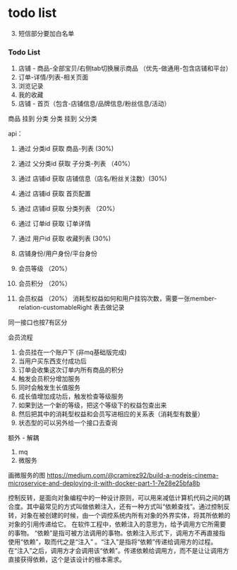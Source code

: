 # todo list

03. 短信部分要加白名单

### Todo List

01. 店铺 - 商品-全部宝贝/右侧tab切换展示商品 （优先-做通用-包含店铺和平台）
02. 订单-详情/列表-相关页面
03. 浏览记录
04. 我的收藏
05. 店铺 - 首页（包含-店铺信息/品牌信息/粉丝信息/活动）

商品 挂到 分类
分类 挂到 父分类

api：

1. 通过 分类id 获取 商品-列表 (30%)
02. 通过 父分类id 获取 子分类-列表 （40%）
3. 通过 店铺id 获取 店铺信息（店名/粉丝关注数）(30%)
04. 通过 店铺id 获取 首页配置
05. 通过 店铺id 获取 分类列表 （20%）
06. 通过 订单id 获取 订单详情
7. 通过 用户id 获取 收藏列表 (30%)

08. 店铺身份/用户身份/平台身份

09. 会员等级 （20%）
10. 会员积分 （20%）
11. 会员权益 （20%） 消耗型权益如何和用户挂钩次数，需要一张member-relation-customableRight 表去做记录

同一接口也按7有区分

会员流程

01. 会员挂在一个账户下 (非mq基础版完成)
02. 当用户买东西支付成功后
03. 订单会收集这次订单内所有商品的积分
04. 触发会员积分增加服务
05. 同时会触发生长值服务
06. 成长值增加成功后，触发检查等级服务
07. 如果到达一个新的等级，把这个等级下的权益包查出来
08. 然后把其中的消耗型权益和会员写进相应的关系表（消耗型有数量）
09. 状态型的可以另外给一个接口去查询

额外 - 解耦

01. mq
02. 微服务 

画微服务的图
https://medium.com/@cramirez92/build-a-nodejs-cinema-microservice-and-deploying-it-with-docker-part-1-7e28e25bfa8b

控制反转，是面向对象编程中的一种设计原则，可以用来减低计算机代码之间的耦合度。其中最常见的方式叫做依赖注入，还有一种方式叫“依赖查找”。通过控制反转，对象在被创建的时候，由一个调控系统内所有对象的外界实体，将其所依赖的对象的引用传递给它。
在软件工程中，依赖注入的意思为，给予调用方它所需要的事物。 “依赖”是指可被方法调用的事物。依赖注入形式下，调用方不再直接指使用“依赖”，取而代之是“注入” 。“注入”是指将“依赖”传递给调用方的过程。在“注入”之后，调用方才会调用该“依赖”。传递依赖给调用方，而不是让让调用方直接获得依赖，这个是该设计的根本需求。
